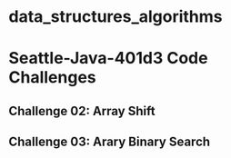 # data_structures_algorithms
# Seattle-Java-401d3 Code Challenges

## Challenge 02: Array Shift

## Challenge 03: Arary Binary Search

